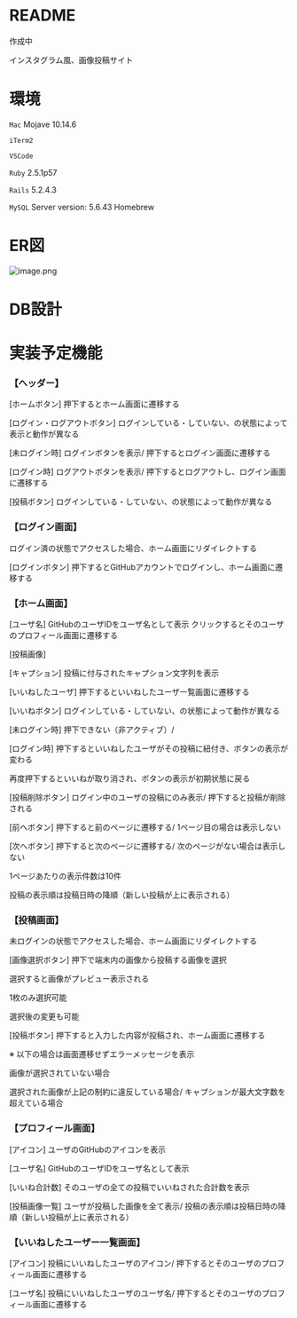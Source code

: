 # README

作成中

インスタグラム風、画像投稿サイト

# 環境

`Mac` Mojave 10.14.6

`iTerm2`

`VSCode`

`Ruby`  2.5.1p57

`Rails` 5.2.4.3

`MySQL` Server version: 5.6.43 Homebrew



# ER図
![image.png](https://qiita-image-store.s3.ap-northeast-1.amazonaws.com/0/540209/6a931a77-3b4e-e0b3-c687-0e5ccfead480.png)

# DB設計

# 実装予定機能
### 【ヘッダー】

[ホームボタン]
押下するとホーム画面に遷移する

[ログイン・ログアウトボタン]
ログインしている・していない、の状態によって表示と動作が異なる

[未ログイン時]
ログインボタンを表示/
押下するとログイン画面に遷移する

[ログイン時]
ログアウトボタンを表示/
押下するとログアウトし、ログイン画面に遷移する

[投稿ボタン]
ログインしている・していない、の状態によって動作が異なる

### 【ログイン画面】

ログイン済の状態でアクセスした場合、ホーム画面にリダイレクトする

[ログインボタン]
押下するとGitHubアカウントでログインし、ホーム画面に遷移する


### 【ホーム画面】

[ユーザ名]
GitHubのユーザIDをユーザ名として表示
クリックするとそのユーザのプロフィール画面に遷移する

[投稿画像]

[キャプション]
投稿に付与されたキャプション文字列を表示

[いいねしたユーザ]
押下するといいねしたユーザ一覧画面に遷移する

[いいねボタン]
ログインしている・していない、の状態によって動作が異なる

[未ログイン時]
押下できない（非アクティブ）/

[ログイン時]
押下するといいねしたユーザがその投稿に紐付き、ボタンの表示が変わる

再度押下するといいねが取り消され、ボタンの表示が初期状態に戻る

[投稿削除ボタン]
ログイン中のユーザの投稿にのみ表示/
押下すると投稿が削除される

[前へボタン]
押下すると前のページに遷移する/
1ページ目の場合は表示しない

[次へボタン]
押下すると次のページに遷移する/
次のページがない場合は表示しない

1ページあたりの表示件数は10件

投稿の表示順は投稿日時の降順（新しい投稿が上に表示される）

### 【投稿画面】

未ログインの状態でアクセスした場合、ホーム画面にリダイレクトする

[画像選択ボタン]
押下で端末内の画像から投稿する画像を選択

選択すると画像がプレビュー表示される

1枚のみ選択可能

選択後の変更も可能


[投稿ボタン]
押下すると入力した内容が投稿され、ホーム画面に遷移する

※ 以下の場合は画面遷移せずエラーメッセージを表示

画像が選択されていない場合

選択された画像が上記の制約に違反している場合/
キャプションが最大文字数を超えている場合


### 【プロフィール画面】

[アイコン]
ユーザのGitHubのアイコンを表示

[ユーザ名]
GitHubのユーザIDをユーザ名として表示

[いいね合計数]
そのユーザの全ての投稿でいいねされた合計数を表示

[投稿画像一覧]
ユーザが投稿した画像を全て表示/
投稿の表示順は投稿日時の降順（新しい投稿が上に表示される）


### 【いいねしたユーザー一覧画面】

[アイコン]
投稿にいいねしたユーザのアイコン/
押下するとそのユーザのプロフィール画面に遷移する

[ユーザ名]
投稿にいいねしたユーザのユーザ名/
押下するとそのユーザのプロフィール画面に遷移する
